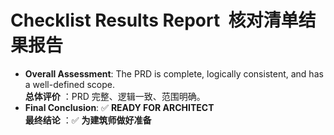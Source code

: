 # **Checklist Results Report  核对清单结果报告**

* **Overall Assessment**: The PRD is complete, logically consistent, and has a well-defined scope.  
  **总体评价** ：PRD 完整、逻辑一致、范围明确。  
* **Final Conclusion**: ✅ **READY FOR ARCHITECT**  
  **最终结论** ：✅ **为建筑师做好准备**
